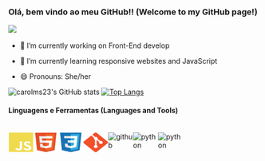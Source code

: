 ### Olá, bem vindo ao meu GitHub!! (Welcome to my GitHub page!)
<entry>
<content type="html" > <p> <a href="https://octodex.github.com/pusheencat/"> <img width="100px"src="https://octodex.github.com/images/pusheencat.png"/></a> </p> </content>
</entry>

- 🔭 I’m currently working on Front-End develop

- 🌱 I’m currently learning responsive websites and JavaScript

- 😄 Pronouns: She/her


![carolms23's GitHub stats](https://github-readme-stats.vercel.app/api?username=carolms23&hide=prs,stars&show_icons=true&theme=dracula)
[![Top Langs](https://github-readme-stats.vercel.app/api/top-langs/?username=carolms23&layout=compact&theme=dracula)](https://github.com/carolms23/github-readme-stats)

#### Linguagens e Ferramentas (Languages and Tools)

<div align="left" valign="top"><br>
  <img align="left" alt="Js" height="40" width="50" src="https://raw.githubusercontent.com/devicons/devicon/master/icons/javascript/javascript-plain.svg">
  <img align="left" alt="HTML" height="40" width="50" src="https://raw.githubusercontent.com/devicons/devicon/master/icons/html5/html5-original.svg">
  <img align="left" alt="CSS" height="40" width="50" src="https://raw.githubusercontent.com/devicons/devicon/master/icons/css3/css3-original.svg">
  <img align="left" alt="git" height="40" width="50" src="https://raw.githubusercontent.com/devicons/devicon/master/icons/git/git-original.svg">
  <img align="left" alt="github" height="40" width="50" src="https://cdn.jsdelivr.net/gh/devicons/devicon/icons/github/github-original.svg">
  <img align="left" alt="python" height="40" width="50" src="https://cdn.jsdelivr.net/gh/devicons/devicon/icons/python/python-original.svg">
  <img align="left" alt="python" height="40" width="50" src="https://cdn.jsdelivr.net/gh/devicons/devicon/icons/vscode/vscode-original.svg">
</div><br>
  


